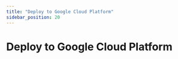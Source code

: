 ```yaml
---
title: "Deploy to Google Cloud Platform"
sidebar_position: 20
---
```


# Deploy to Google Cloud Platform
